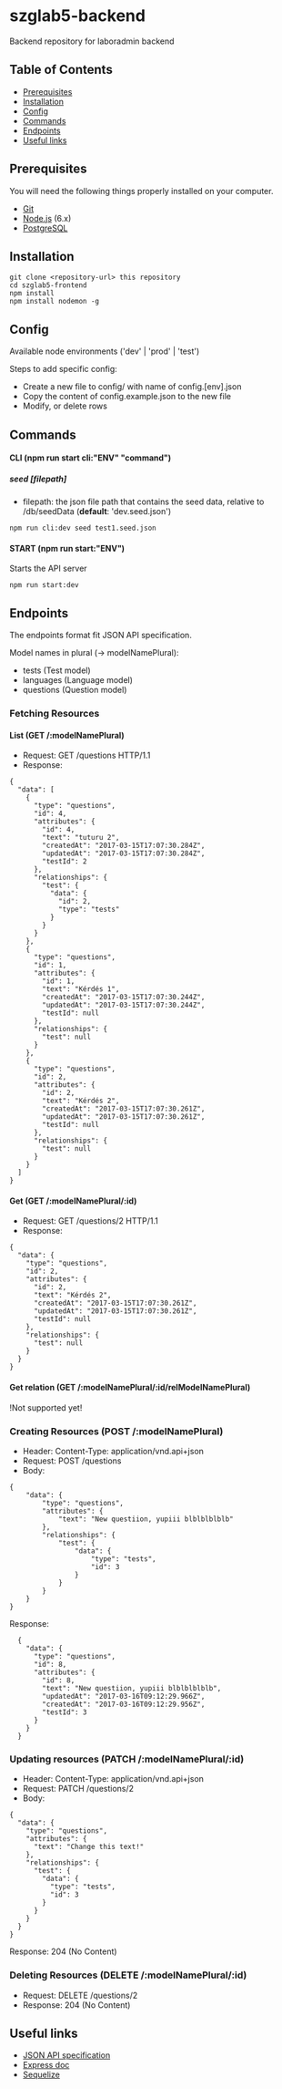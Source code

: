 # szglab5-backend

Backend repository for laboradmin backend

## Table of Contents
- [Prerequisites](#prerequisites)
- [Installation](#installation)
- [Config](#config)
- [Commands](#commands)
- [Endpoints](#endpoints)
- [Useful links](#useful-links)

## Prerequisites

You will need the following things properly installed on your computer.

* [Git](https://git-scm.com/)
* [Node.js](https://nodejs.org/) (6.x)
* [PostgreSQL](https://www.postgresql.org/)

## Installation

```
git clone <repository-url> this repository
cd szglab5-frontend
npm install
npm install nodemon -g
```

## Config
Available node environments ('dev' | 'prod' | 'test')

Steps to add specific config:
* Create a new file to config/ with name of config.[env].json 
* Copy the content of config.example.json to the new file
*  Modify, or delete rows

## Commands
#### CLI (npm run start cli:"ENV" "command")
##### seed [filepath]
* filepath: the json file path that contains the seed data, relative to /db/seedData (__default__: 'dev.seed.json')

```
npm run cli:dev seed test1.seed.json
```

#### START (npm run start:"ENV")
Starts the API server
```
npm run start:dev
```

## Endpoints
The endpoints format fit JSON API specification.

Model names in plural (-> modelNamePlural):
* tests (Test model)
* languages (Language model)
* questions (Question model)

### Fetching Resources
#### List (GET /:modelNamePlural)
* Request: GET /questions HTTP/1.1
* Response:
```
{
  "data": [
    {
      "type": "questions",
      "id": 4,
      "attributes": {
        "id": 4,
        "text": "tuturu 2",
        "createdAt": "2017-03-15T17:07:30.284Z",
        "updatedAt": "2017-03-15T17:07:30.284Z",
        "testId": 2
      },
      "relationships": {
        "test": {
          "data": {
            "id": 2,
            "type": "tests"
          }
        }
      }
    },
    {
      "type": "questions",
      "id": 1,
      "attributes": {
        "id": 1,
        "text": "Kérdés 1",
        "createdAt": "2017-03-15T17:07:30.244Z",
        "updatedAt": "2017-03-15T17:07:30.244Z",
        "testId": null
      },
      "relationships": {
        "test": null
      }
    },
    {
      "type": "questions",
      "id": 2,
      "attributes": {
        "id": 2,
        "text": "Kérdés 2",
        "createdAt": "2017-03-15T17:07:30.261Z",
        "updatedAt": "2017-03-15T17:07:30.261Z",
        "testId": null
      },
      "relationships": {
        "test": null
      }
    }
  ]
}
```
#### Get (GET /:modelNamePlural/:id)
* Request: GET /questions/2 HTTP/1.1
* Response:
```
{
  "data": {
    "type": "questions",
    "id": 2,
    "attributes": {
      "id": 2,
      "text": "Kérdés 2",
      "createdAt": "2017-03-15T17:07:30.261Z",
      "updatedAt": "2017-03-15T17:07:30.261Z",
      "testId": null
    },
    "relationships": {
      "test": null
    }
  }
}
```
#### Get relation (GET /:modelNamePlural/:id/relModelNamePlural)
!Not supported yet!

### Creating Resources (POST /:modelNamePlural)
* Header: Content-Type: application/vnd.api+json
* Request: POST /questions
* Body:
```
{
	"data": {
		"type": "questions",
		"attributes": {
			"text": "New questiion, yupiii blblblblblb"
		},
		"relationships": {
			"test": {
				"data": {
					"type": "tests",
					"id": 3
				}
			}
		}
	}
}
```
Response:
```
  {
    "data": {
      "type": "questions",
      "id": 8,
      "attributes": {
        "id": 8,
        "text": "New questiion, yupiii blblblblblb",
        "updatedAt": "2017-03-16T09:12:29.966Z",
        "createdAt": "2017-03-16T09:12:29.956Z",
        "testId": 3
      }
    }
  }
```

### Updating resources (PATCH /:modelNamePlural/:id)
* Header: Content-Type: application/vnd.api+json
* Request: PATCH /questions/2
* Body:
```
{
  "data": {
    "type": "questions",
    "attributes": {
      "text": "Change this text!"
    },
    "relationships": {
      "test": {
        "data": {
          "type": "tests",
          "id": 3
        }
      }
    }
  }
}
```
Response: 204 (No Content)

### Deleting Resources (DELETE /:modelNamePlural/:id)
* Request: DELETE /questions/2
* Response: 204 (No Content)


## Useful links

* [JSON API specification](http://jsonapi.org/format/)
* [Express doc](https://expressjs.com/en/4x/api.html)
* [Sequelize](http://docs.sequelizejs.com/en/v3/)

